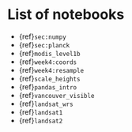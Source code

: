 # List of notebooks

* {ref}`sec:numpy`  
* {ref}`sec:planck`  
* {ref}`modis_level1b`  
* {ref}`week4:coords`  
* {ref}`week4:resample`
* {ref}`scale_heights`
* {ref}`pandas_intro`
* {ref}`vancouver_visible`
* {ref}`landsat_wrs`
* {ref}`landsat1`
* {ref}`landsat2`


